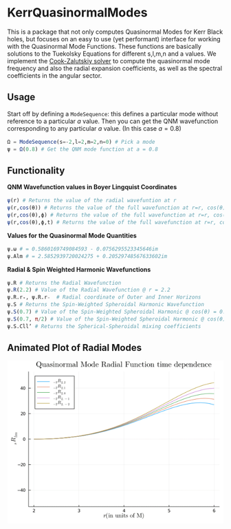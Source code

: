 # KerrQuasinormalModes

This is a package that not only computes Quasinormal Modes for Kerr Black holes, but focuses on an easy to use (yet performant) interface for working with the Quasinormal Mode Functions. These functions are basically solutions to the Tuekolsky Equations for different s,l,m,n and a values. We implement the [Cook-Zalutskiy solver](https://arxiv.org/abs/1410.7698) to compute the quasinormal mode frequency and also the radial expansion coefficients, as well as the spectral coefficients in the angular sector. 

## Usage
Start off by defining a `ModeSequence`: this defines a particular mode without reference to a particular $a$ value. Then you can get the QNM wavefunction corresponding to any particular $a$ value. (In this case $a=0.8$)

```julia
Ω = ModeSequence(s=-2,l=2,m=2,n=0) # Pick a mode
ψ = Ω(0.8) # Get the QNM mode function at a = 0.8
```

## Functionality

__QNM Wavefunction values in Boyer Lingquist Coordinates__

```julia
ψ(r) # Returns the value of the radial wavefuntion at r
ψ(r,cos(θ)) # Returns the value of the full wavefunction at r=r, cos(θ)=cos(θ), ϕ=0 and t=0
ψ(r,cos(θ),ϕ) # Returns the value of the full wavefunction at r=r, cos(θ)=cos(θ), ϕ=ϕ and t=0
ψ(r,cos(θ),ϕ,t) # Returns the value of the full wavefunction at r=r, cos(θ)=cos(θ), ϕ=ϕ and t=t
```

__Values for the Quasinormal Mode Quantities__

```julia
ψ.ω # = 0.5860169749084593 - 0.0756295523345646im
ψ.Alm # = 2.5852939720024275 + 0.20529748567633602im
```

__Radial & Spin Weighted Harmonic Wavefunctions__

```julia
ψ.R # Returns the Radial Wavefunction
ψ.R(2.2) # Value of the Radial Wavefunction @ r = 2.2
ψ.R.r₊, ψ.R.r₋  # Radial coordinate of Outer and Inner Horizons
ψ.S # Returns the Spin-Weighted Spheroidal Harmonic Wavefunction
ψ.S(0.7) # Value of the Spin-Weighted Spheroidal Harmonic @ cos(θ) = 0.7
ψ.S(0.7, π/2) # Value of the Spin-Weighted Spheroidal Harmonic @ cos(θ) = 0.7 & ϕ = π/2
ψ.S.Cllʼ # Returns the Spherical-Spheroidal mixing coefficients
```

## Animated Plot of Radial Modes
![RadialModePlot](docs/QnmAnimated.gif)
